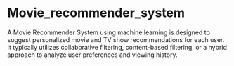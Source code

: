 # Movie_recommender_system
A Movie Recommender System using machine learning is designed to suggest personalized movie and TV show recommendations for each user. It typically utilizes collaborative filtering, content-based filtering, or a hybrid approach to analyze user preferences and viewing history.
